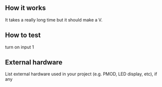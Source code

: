 <!---

This file is used to generate your project datasheet. Please fill in the information below and delete any unused
sections.

You can also include images in this folder and reference them in the markdown. Each image must be less than
512 kb in size, and the combined size of all images must be less than 1 MB.
-->

## How it works

It takes a really long time but it should make a V.

## How to test

turn on input 1

## External hardware

List external hardware used in your project (e.g. PMOD, LED display, etc), if any
